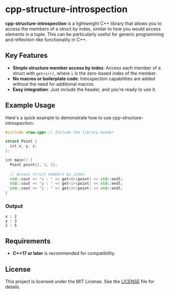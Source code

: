 # cpp-structure-introspection

**cpp-structure-introspection** is a lightweight C++ library that allows you to access the members of a struct by index, similar to how you would access elements in a tuple. This can be particularly useful for generic programming and reflection-like functionality in C++.

## Key Features

- **Simple structure member access by index**: Access each member of a struct with `get<i>()`, where `i` is the zero-based index of the member.
- **No macros or boilerplate code**: Introspection capabilities are added without the need for additional macros.
- **Easy integration**: Just include the header, and you’re ready to use it.

## Example Usage

Here's a quick example to demonstrate how to use cpp-structure-introspection:

```cpp
#include <raw.cpp> // Include the library header

struct Point {
  int x, y, z;
};

int main() {
  Point point{2, 3, 5};
  
  // Access struct members by index
  std::cout << "x : " << get<0>(point) << std::endl;
  std::cout << "y : " << get<1>(point) << std::endl;
  std::cout << "z : " << get<2>(point) << std::endl;
}
```

### Output

```
x : 2
y : 3
z : 5
```

## Requirements

- **C++17 or later** is recommended for compatibility.

## License

This project is licensed under the MIT License. See the [LICENSE](LICENSE) file for details.
